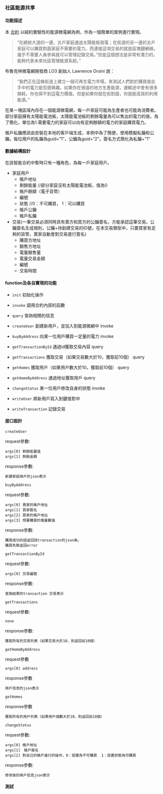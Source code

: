### 社區能源共享
#### 功能描述
本 [合約](chaincode_example05.go) 以紐約實驗性的能源微電網為例，作為一個簡單的案例進行實現。

>“在總統大道的一邊，五戶家庭通過太陽能板發電；在街道的另一邊的五戶家庭可以購買對面家庭不需要的電力。而連接這項交易的就是區塊鏈網絡，幾乎不需要人員參與就可以管理記錄交易。”但是這個想法是非常有潛力的，能夠代表未來社區管理能源系統。”

布魯克林微電網開發商 LO3 創始人 Lawrence Orsini 說：

>“我們正在這條街道上建立一個可再生電力市場，來測試人們對於購買彼此手中的電力是否感興趣。如果你在很遠的地方生產能源，運輸途中會有很多損耗，你也得不到這電力價值。但是如果你就在街對面，你就能高效的利用能源。”

在某一塊區域內存在一個能源微電網，每一戶家庭可能為生產者也可能為消費者。部分家庭擁有太陽能電池板，太陽能電池板的剩餘電量為可以售出的電力的值，為了簡化，單位為1.需要電力的家庭可以向有足夠餘額的電力的家庭購買電力。

帳戶私鑰應該由安裝在本地的客戶端生成，本例中為了簡便，使用模擬私鑰和公鑰。每位用戶的私鑰為guid+“1”，公鑰為guid+“2”。簽名方式簡化為私鑰+"1"

#### 數據結構設計
在該智能合約中暫時只有一種角色，為每一戶家庭用戶。

- 家庭用戶
    - 帳戶地址
    - 剩餘能量 //部分家庭沒有太陽能電池板，值為0
    - 帳戶餘額（電子貨幣）
    - 編號
    - 狀態  //0：不可購買， 1：可以購買
    - 帳戶公鑰
    - 帳戶私鑰
- 交易(一筆交易必須同時具有賣方和買方的公鑰簽名，方能承認這筆交易。公鑰簽名生成規則，公鑰+待創建交易的ID號，在本交易類型中，只要買家有足夠的貨幣，賣家自動會對交易進行簽名)
    - 購買方地址
    - 銷售方地址
    - 電量銷售量
    - 電量交易金額
    - 編號
    - 交易時間

#### function及各自實現的功能
- `init`  初始化操作
- `invoke`   調用合約內部的函數
- `query`   查詢相關的信息
- `createUser` 創建新用戶，並加入到能源微網中   invoke
- `buyByAddress` 向某一位用戶購買一定量的電力   invoke
- `getTransactionById` 通過id獲取交易內容  query
- `getTransactions` 獲取交易（如果交易數大於10，獲取前10個） query
- `getHomes` 獲取用戶（如果用戶數大於10，獲取前10個） query
- `getHomeByAddress` 通過地址獲取用戶 query
- `changeStatus` 某一位用戶修改自身的狀態  invoke

- `writeUser` 將新用戶寫入到鍵值對中  
- `writeTransaction` 記錄交易
#### 接口設計
`createUser`

request參數:
```
args[0] 剩餘能量值 
args[1] 剩餘金額
```
response參數:
```
新建家庭用戶的json表示
```

`buyByAddress`

request參數:
```
args[0] 賣家的帳戶地址
args[1] 買家簽名
args[2] 買家的帳戶地址
args[3] 想要購買的電量數值
```
response參數:
```
購買成功的話返回該transaction的json串。
購買失敗返回error
```

`getTransactionById`

request參數:
```
args[0] 交易編號
```
response參數:
``` 
查詢結果的transaction 交易表示
```

`getTransactions`

request參數:
```
none
 ```
response參數:
```
獲取所有的交易列表（如果交易大於10，則返回前10個）
```

`getHomeByAddress`

request參數
```
args[0] address
```
response參數
```
用戶信息的json表示
```

`getHomes`

response參數
```
獲取所有的用戶列表（如果用戶個數大於10，則返回前10個）
```

`changeStatus`

request參數:
```
args[0] 帳戶地址
args[1]　帳戶簽名
args[2] 對自己的帳戶進行的操作，0：設置為不可購買  1：設置狀態為可購買
```
response參數:
```
修改後的用戶信息json表示
```

#### 測試
